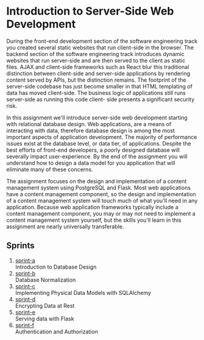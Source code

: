 # Introduction to Server-Side Web Development

During the front-end development section of the software engineering track you created several static websites that run
client-side in the browser. The backend section of the software engineering track introduces dynamic websites that run
server-side and are then served to the client as static files. AJAX and client-side frameworks such as React blur this
traditional distinction between client-side and server-side applications by rendering content served by APIs, but the
distinction remains. The footprint of the server-side codebase has just become smaller in that HTML templating of data
has moved client-side. The business logic of applications still runs server-side as running this code client-
side presents a significant security risk.

In this assignment we'll introduce server-side web development starting with relational database design. Web applications,
are a means of interacting with data, therefore database design is among the most important aspects of application
development. The majority of performance issues exist at the database level, or data tier, of applications. Despite the
best efforts of front-end developers, a poorly designed database will severally impact user-experience. By the end of
the assignment you will understand how to design a data model for you application that will eliminate many of these
concerns.

The assignment focuses on the design and implementation of a content management system using PostgreSQL and Flask. Most
web applications have a content management component, so the design and implementation of a content management system
will touch much of what you'll need in any application. Because web application frameworks typically include a content
management component, you may or may not need to implement a content management system yourself, but the skills you'll
learn in this assignment are nearly universally transferable.



## Sprints

1. [sprint-a](https://github.com/KenzieAcademy/backend-cms-flask/blob/sprint-a/instructions/sprint-a.md)  
Introduction to Database Design
1. [sprint-b]()  
Database Normalization  
1. [sprint-c]()  
Implementing Physical Data Models with SQLAlchemy
1. [sprint-d]()  
Encrypting Data at Rest
1. [sprint-e]()    
Serving data with Flask
1. [sprint-f]()  
Authentication and Authorization

